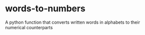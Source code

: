 # words-to-numbers
A python function that converts written words in alphabets to their numerical counterparts
